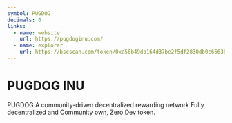 ```yaml
---
symbol: PUGDOG
decimals: 0
links:
  - name: website
    url: https://pugdoginu.com/
  - name: explorer
    url: https://bscscan.com/token/0xa56b49db164d37be2f5df2830db0c666380cea66
---
```


# PUGDOG INU

PUGDOG A community-driven decentralized rewarding network Fully decentralized and Community own, Zero Dev token.
